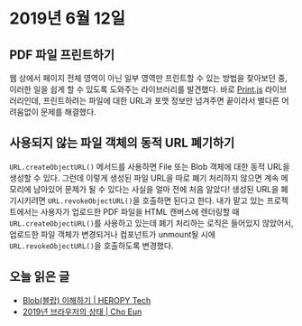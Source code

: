 # 2019년 6월 12일

## PDF 파일 프린트하기

웹 상에서 페이지 전체 영역이 아닌 일부 영역만 프린트할 수 있는 방법을 찾아보던 중, 이러한 일을 쉽게 할 수 있도록 도와주는 라이브러리를 발견했다. 바로 [Print.js](https://github.com/crabbly/Print.js) 라이브러리인데, 프린트하려는 파일에 대한 URL과 포맷 정보만 넘겨주면 끝이라서 별다른 어려움없이 문제를 해결했다.

## 사용되지 않는 파일 객체의 동적 URL 폐기하기

`URL.createObjectURL()` 메서드를 사용하면 File 또는 Blob 객체에 대한 동적 URL을 생성할 수 있다. 그런데 이렇게 생성된 파일 URL을 따로 폐기 처리하지 않으면 계속 메모리에 남아있어 문제가 될 수 있다는 사실을 얼마 전에 처음 알았다! 생성된 URL을 폐기시키려면 `URL.revokeObjectURL()`을 호출하면 된다고 한다. 내가 맡고 있는 프로젝트에서는 사용자가 업로드한 PDF 파일을 HTML 캔버스에 렌더링할 때 `URL.createObjectURL()`를 사용하고 있는데 폐기 처리하는 로직은 들어있지 않았어서, 업로드한 파일 객체가 변경되거나 컴포넌트가 unmount될 시에 `URL.revokeObjectURL()`을 호출하도록 변경했다.

## 오늘 읽은 글

* [Blob(블랍) 이해하기 | HEROPY Tech](https://heropy.blog/2019/02/28/blob/)
* [2019년 브라우저의 상태 | Cho Eun](https://medium.com/@euncho/2019%EB%85%84-%EB%B8%8C%EB%9D%BC%EC%9A%B0%EC%A0%80%EC%9D%98-%EC%83%81%ED%83%9C-e73ab86bcbd0)
